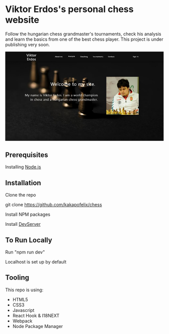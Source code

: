# Viktor Erdos's personal chess website
Follow the hungarian chess grandmaster's tournaments, check his analysis and learn the basics from one of the best chess player. This project is under publishing very soon.

![Screenshot](Chess-site-image.jpg)


## Prerequisites
Installing [Node.js](https://nodejs.org/en/) 


## Installation
Clone the repo

git clone https://github.com/kakapofelix/chess

Install NPM packages

Install [DevServer](https://webpack.js.org/configuration/dev-server/)


## To Run Locally
Run "npm run dev"

Localhost is set up by default


## Tooling
This repo is using:
* HTML5
* CSS3
* Javascript
* React Hook & I18NEXT
* Webpack
* Node Package Manager
